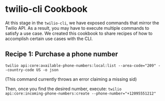 # twilio-cli Cookbook

At this stage in the `twilio-cli`, we have exposed commands that mirror the Twilio API. As a result, you may have to execute multiple commands to satisfy a use case. We created this cookbook to share recipes of how to accomplish certain use cases with the CLI.

## Recipe 1: Purchase a phone number

```twilio api:core:available-phone-numbers:local:list --area-code="209" --country-code US -o json```

(This command currently throws an error claiming a missing sid)

Then, once you find the desired number, execute:
```twilio api:core:incoming-phone-numbers:create --phone-number="+12095551212"```
